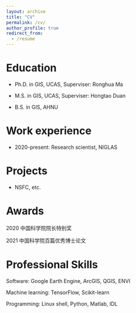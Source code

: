 ```yaml
---
layout: archive
title: "CV"
permalink: /cv/
author_profile: true
redirect_from:
  - /resume
---
```


Education
======
* Ph.D. in GIS, UCAS, Superviser: Ronghua Ma
  
* M.S. in GIS, UCAS, Superviser: Hongtao Duan

* B.S. in GIS, AHNU

Work experience
======
* 2020-present:	Research scientist, NIGLAS

Projects
======
* NSFC, etc.

Awards
======
2020    中国科学院院长特别奖

2021    中国科学院百篇优秀博士论文

Professional Skills
======
Software: Google Earth Engine, ArcGIS, QGIS, ENVI

Machine learning: TensorFlow, Scikit-learn

Programming: Linux shell, Python, Matlab, IDL
